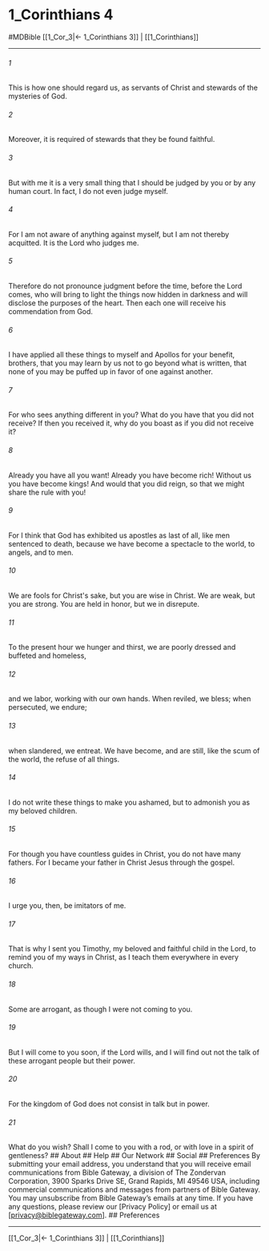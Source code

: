 # 1_Corinthians 4
#MDBible
[[1_Cor_3|← 1_Corinthians 3]] | [[1_Corinthians]]

***


###### 1 
This is how one should regard us, as servants of Christ and stewards of the mysteries of God. 

###### 2 
Moreover, it is required of stewards that they be found faithful. 

###### 3 
But with me it is a very small thing that I should be judged by you or by any human court. In fact, I do not even judge myself. 

###### 4 
For I am not aware of anything against myself, but I am not thereby acquitted. It is the Lord who judges me. 

###### 5 
Therefore do not pronounce judgment before the time, before the Lord comes, who will bring to light the things now hidden in darkness and will disclose the purposes of the heart. Then each one will receive his commendation from God. 

###### 6 
I have applied all these things to myself and Apollos for your benefit, brothers, that you may learn by us not to go beyond what is written, that none of you may be puffed up in favor of one against another. 

###### 7 
For who sees anything different in you? What do you have that you did not receive? If then you received it, why do you boast as if you did not receive it? 

###### 8 
Already you have all you want! Already you have become rich! Without us you have become kings! And would that you did reign, so that we might share the rule with you! 

###### 9 
For I think that God has exhibited us apostles as last of all, like men sentenced to death, because we have become a spectacle to the world, to angels, and to men. 

###### 10 
We are fools for Christ's sake, but you are wise in Christ. We are weak, but you are strong. You are held in honor, but we in disrepute. 

###### 11 
To the present hour we hunger and thirst, we are poorly dressed and buffeted and homeless, 

###### 12 
and we labor, working with our own hands. When reviled, we bless; when persecuted, we endure; 

###### 13 
when slandered, we entreat. We have become, and are still, like the scum of the world, the refuse of all things. 

###### 14 
I do not write these things to make you ashamed, but to admonish you as my beloved children. 

###### 15 
For though you have countless guides in Christ, you do not have many fathers. For I became your father in Christ Jesus through the gospel. 

###### 16 
I urge you, then, be imitators of me. 

###### 17 
That is why I sent you Timothy, my beloved and faithful child in the Lord, to remind you of my ways in Christ, as I teach them everywhere in every church. 

###### 18 
Some are arrogant, as though I were not coming to you. 

###### 19 
But I will come to you soon, if the Lord wills, and I will find out not the talk of these arrogant people but their power. 

###### 20 
For the kingdom of God does not consist in talk but in power. 

###### 21 
What do you wish? Shall I come to you with a rod, or with love in a spirit of gentleness? ## About ## Help ## Our Network ## Social ## Preferences By submitting your email address, you understand that you will receive email communications from Bible Gateway, a division of The Zondervan Corporation, 3900 Sparks Drive SE, Grand Rapids, MI 49546 USA, including commercial communications and messages from partners of Bible Gateway. You may unsubscribe from Bible Gateway&rsquo;s emails at any time. If you have any questions, please review our [Privacy Policy] or email us at [privacy@biblegateway.com]. ## Preferences

***

[[1_Cor_3|← 1_Corinthians 3]] | [[1_Corinthians]]
